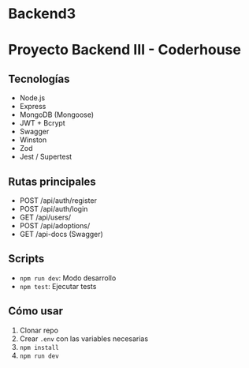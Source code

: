 # Backend3
# Proyecto Backend III - Coderhouse

## Tecnologías
- Node.js
- Express
- MongoDB (Mongoose)
- JWT + Bcrypt
- Swagger
- Winston
- Zod
- Jest / Supertest

## Rutas principales
- POST /api/auth/register
- POST /api/auth/login
- GET /api/users/
- POST /api/adoptions/
- GET /api-docs (Swagger)

## Scripts
- `npm run dev`: Modo desarrollo
- `npm test`: Ejecutar tests

## Cómo usar
1. Clonar repo
2. Crear `.env` con las variables necesarias
3. `npm install`
4. `npm run dev`
